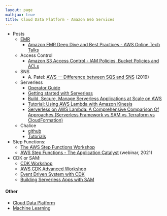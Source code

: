 ```yaml
---
layout: page
mathjax: true
title: Cloud Data Platform - Amazon Web Services
---
```

* Posts
  * [EMR](https://docs.aws.amazon.com/emr/latest/EMR-on-EKS-DevelopmentGuide/emr-eks.html)
    * [Amazon EMR Deep Dive and Best Practices - AWS Online Tech Talks](https://www.youtube.com/watch?v=dU40df0Suoo)
  * Access Control
    * [Amazon S3 Access Control - IAM Policies, Bucket Policies and ACLs](https://www.youtube.com/watch?v=xFzJw6wJ8eY)
  * SNS
    * A. Patel: [AWS — Difference between SQS and SNS](https://medium.com/awesome-cloud/aws-difference-between-sqs-and-sns-61a397bf76c5) (2019)
  * Serverless 
    * [Operator Guide](https://docs.aws.amazon.com/lambda/latest/operatorguide/intro.html)
    * [Getting started with Serverless](https://catalog.us-east-1.prod.workshops.aws/workshops/841ce16b-9d86-48ac-a3f6-6a1b29f95d2b/en-US)
    * [Build, Secure, Manage Serverless Applications at Scale on AWS](https://catalog.us-east-1.prod.workshops.aws/workshops/b34eab03-4ebe-46c1-bc63-cd2d975d8ad4/en-US)
    * [Tutorial: Using AWS Lambda with Amazon Kinesis](https://docs.aws.amazon.com/lambda/latest/dg/with-kinesis-example.html)
    * [Serverless on AWS Lambda: A Comprehensive Comparison Of Approaches (Serverless Framework vs SAM vs Terraform vs CloudFormation)](https://openupthecloud.com/serverless-approaches-comparison/)
  * Chalice
    * [github](https://github.com/aws/chalice)
    * [Tutorials](https://aws.github.io/chalice/tutorials/index.html)
 * Step Functions:
   * [The AWS Step Functions Workshop](https://catalog.us-east-1.prod.workshops.aws/workshops/9e0368c0-8c49-4bec-a210-8480b51a34ac/en-US)
   * [AWS Step Functions - The Application Catalyst](https://www.youtube.com/watch?v=Yn4-yugQZ4U) (webinar, 2021)
 * CDK or SAM:
   * [CDK Workshop](https://cdkworkshop.com/)
   * [AWS CDK Advanced Workshop](https://catalog.us-east-1.prod.workshops.aws/workshops/d93fec4c-fb0f-4813-ac90-758cb5527f2f/en-US)
   * [Event Driven System with CDK](https://eventbus-cdk.workshop.aws/en/)
   * [Building Serverless Apps with SAM](https://catalog.us-east-1.prod.workshops.aws/workshops/d21ec850-bab5-4276-af98-a91664f8b161/en-US)


#### Other
* [Cloud Data Platform](../cloud_data_platform.md)
* [Machine Learning](../machine_learning.md)

